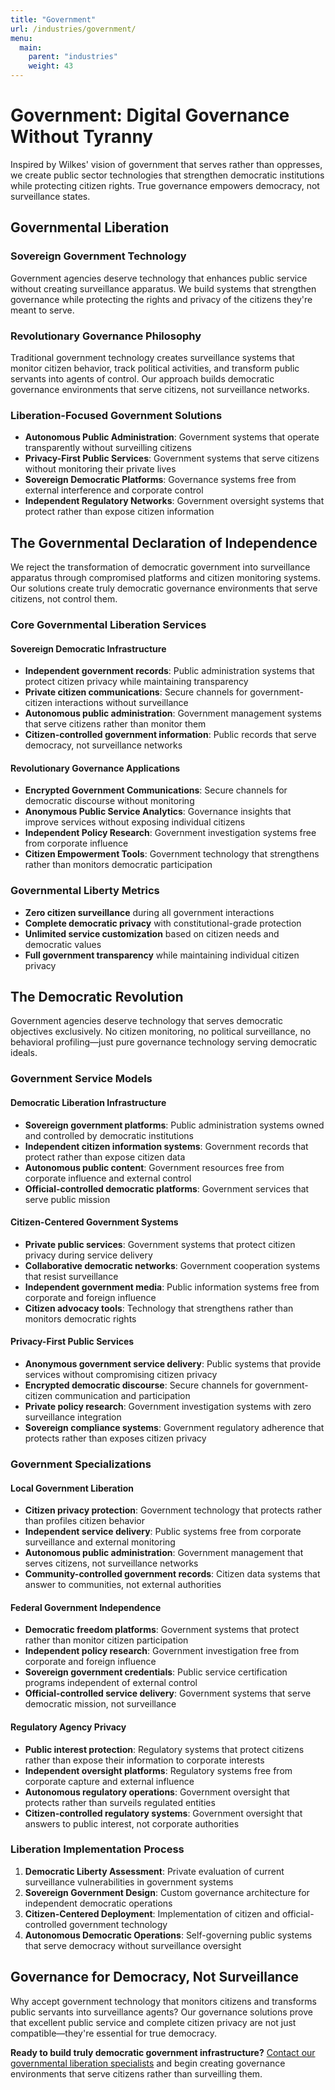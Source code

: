 ```yaml
---
title: "Government"
url: /industries/government/
menu:
  main:
    parent: "industries"
    weight: 43
---
```


# Government: Digital Governance Without Tyranny

Inspired by Wilkes' vision of government that serves rather than oppresses, we create public sector technologies that strengthen democratic institutions while protecting citizen rights. True governance empowers democracy, not surveillance states.

## Governmental Liberation

### Sovereign Government Technology
Government agencies deserve technology that enhances public service without creating surveillance apparatus. We build systems that strengthen governance while protecting the rights and privacy of the citizens they're meant to serve.

### Revolutionary Governance Philosophy
Traditional government technology creates surveillance systems that monitor citizen behavior, track political activities, and transform public servants into agents of control. Our approach builds democratic governance environments that serve citizens, not surveillance networks.

### Liberation-Focused Government Solutions
- **Autonomous Public Administration**: Government systems that operate transparently without surveilling citizens
- **Privacy-First Public Services**: Government systems that serve citizens without monitoring their private lives
- **Sovereign Democratic Platforms**: Governance systems free from external interference and corporate control
- **Independent Regulatory Networks**: Government oversight systems that protect rather than expose citizen information

## The Governmental Declaration of Independence

We reject the transformation of democratic government into surveillance apparatus through compromised platforms and citizen monitoring systems. Our solutions create truly democratic governance environments that serve citizens, not control them.

### Core Governmental Liberation Services

#### Sovereign Democratic Infrastructure
- **Independent government records**: Public administration systems that protect citizen privacy while maintaining transparency
- **Private citizen communications**: Secure channels for government-citizen interactions without surveillance
- **Autonomous public administration**: Government management systems that serve citizens rather than monitor them
- **Citizen-controlled government information**: Public records that serve democracy, not surveillance networks

#### Revolutionary Governance Applications
- **Encrypted Government Communications**: Secure channels for democratic discourse without monitoring
- **Anonymous Public Service Analytics**: Governance insights that improve services without exposing individual citizens
- **Independent Policy Research**: Government investigation systems free from corporate influence
- **Citizen Empowerment Tools**: Government technology that strengthens rather than monitors democratic participation

### Governmental Liberty Metrics
- **Zero citizen surveillance** during all government interactions
- **Complete democratic privacy** with constitutional-grade protection
- **Unlimited service customization** based on citizen needs and democratic values
- **Full government transparency** while maintaining individual citizen privacy

## The Democratic Revolution

Government agencies deserve technology that serves democratic objectives exclusively. No citizen monitoring, no political surveillance, no behavioral profiling—just pure governance technology serving democratic ideals.

### Government Service Models

#### Democratic Liberation Infrastructure
- **Sovereign government platforms**: Public administration systems owned and controlled by democratic institutions
- **Independent citizen information systems**: Government records that protect rather than expose citizen data
- **Autonomous public content**: Government resources free from corporate influence and external control
- **Official-controlled democratic platforms**: Government services that serve public mission

#### Citizen-Centered Government Systems
- **Private public services**: Government systems that protect citizen privacy during service delivery
- **Collaborative democratic networks**: Government cooperation systems that resist surveillance
- **Independent government media**: Public information systems free from corporate and foreign influence
- **Citizen advocacy tools**: Technology that strengthens rather than monitors democratic rights

#### Privacy-First Public Services
- **Anonymous government service delivery**: Public systems that provide services without compromising citizen privacy
- **Encrypted democratic discourse**: Secure channels for government-citizen communication and participation
- **Private policy research**: Government investigation systems with zero surveillance integration
- **Sovereign compliance systems**: Government regulatory adherence that protects rather than exposes citizen privacy

### Government Specializations

#### Local Government Liberation
- **Citizen privacy protection**: Government technology that protects rather than profiles citizen behavior
- **Independent service delivery**: Public systems free from corporate surveillance and external monitoring
- **Autonomous public administration**: Government management that serves citizens, not surveillance networks
- **Community-controlled government records**: Citizen data systems that answer to communities, not external authorities

#### Federal Government Independence
- **Democratic freedom platforms**: Government systems that protect rather than monitor citizen participation
- **Independent policy research**: Government investigation free from corporate and foreign influence
- **Sovereign government credentials**: Public service certification programs independent of external control
- **Official-controlled service delivery**: Government systems that serve democratic mission, not surveillance

#### Regulatory Agency Privacy
- **Public interest protection**: Regulatory systems that protect citizens rather than expose their information to corporate interests
- **Independent oversight platforms**: Regulatory systems free from corporate capture and external influence
- **Autonomous regulatory operations**: Government oversight that protects rather than surveils regulated entities
- **Citizen-controlled regulatory systems**: Government oversight that answers to public interest, not corporate authorities

### Liberation Implementation Process
1. **Democratic Liberty Assessment**: Private evaluation of current surveillance vulnerabilities in government systems
2. **Sovereign Government Design**: Custom governance architecture for independent democratic operations
3. **Citizen-Centered Deployment**: Implementation of citizen and official-controlled government technology
4. **Autonomous Democratic Operations**: Self-governing public systems that serve democracy without surveillance oversight

## Governance for Democracy, Not Surveillance

Why accept government technology that monitors citizens and transforms public servants into surveillance agents? Our governance solutions prove that excellent public service and complete citizen privacy are not just compatible—they're essential for true democracy.

**Ready to build truly democratic government infrastructure?** [Contact our governmental liberation specialists](/) and begin creating governance environments that serve citizens rather than surveilling them.
